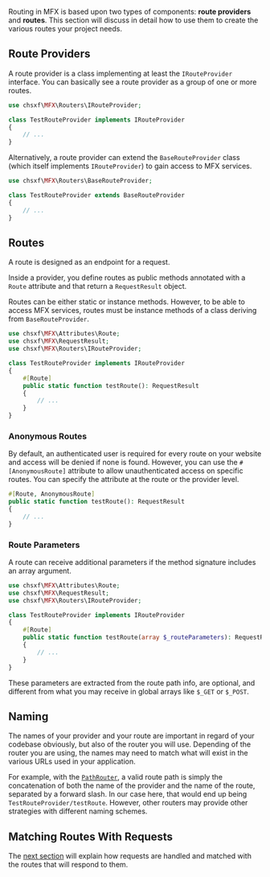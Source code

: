 Routing in MFX is based upon two types of components: **route providers** and **routes**. This section will discuss in detail how to use them to create the various routes your project needs.

## Route Providers

A route provider is a class implementing at least the `IRouteProvider` interface. You can basically see a route provider as a group of one or more routes.

```php
use chsxf\MFX\Routers\IRouteProvider;

class TestRouteProvider implements IRouteProvider
{
    // ...
}
```

Alternatively, a route provider can extend the `BaseRouteProvider` class (which itself implements `IRouteProvider`) to gain access to MFX services.

```php
use chsxf\MFX\Routers\BaseRouteProvider;

class TestRouteProvider extends BaseRouteProvider
{
    // ...
}
```

## Routes

A route is designed as an endpoint for a request.

Inside a provider, you define routes as public methods annotated with a `Route` attribute and that return a `RequestResult` object.

Routes can be either static or instance methods. However, to be able to access MFX services, routes must be instance methods of a class deriving from `BaseRouteProvider`.

```php
use chsxf\MFX\Attributes\Route;
use chsxf\MFX\RequestResult;
use chsxf\MFX\Routers\IRouteProvider;

class TestRouteProvider implements IRouteProvider
{
    #[Route]
    public static function testRoute(): RequestResult
    {
        // ...
    }
}
```

### Anonymous Routes

By default, an authenticated user is required for every route on your website and access will be denied if none is found. However, you can use the `#[AnonymousRoute]` attribute to allow unauthenticated access on specific routes. You can specify the attribute at the route or the provider level.

```php
#[Route, AnonymousRoute]
public static function testRoute(): RequestResult
{
    // ...
}
```

### Route Parameters

A route can receive additional parameters if the method signature includes an array argument.

```php
use chsxf\MFX\Attributes\Route;
use chsxf\MFX\RequestResult;
use chsxf\MFX\Routers\IRouteProvider;

class TestRouteProvider implements IRouteProvider
{
    #[Route]
    public static function testRoute(array $_routeParameters): RequestResult
    {
        // ...
    }
}
```

These parameters are extracted from the route path info, are optional, and different from what you may receive in global arrays like `$_GET` or `$_POST`.

## Naming

The names of your provider and your route are important in regard of your codebase obviously, but also of the router you will use. Depending of the router you are using, the names may need to match what will exist in the various URLs used in your application.

For example, with the [`PathRouter`](API-Routers-PathRouter), a valid route path is simply the concatenation of both the name of the provider and the name of the route, separated by a forward slash. In our case here, that would end up being `TestRouteProvider/testRoute`. However, other routers may provide other strategies with different naming schemes.

## Matching Routes With Requests

The [next section](Lifecycle-of-a-Request) will explain how requests are handled and matched with the routes that will respond to them.
